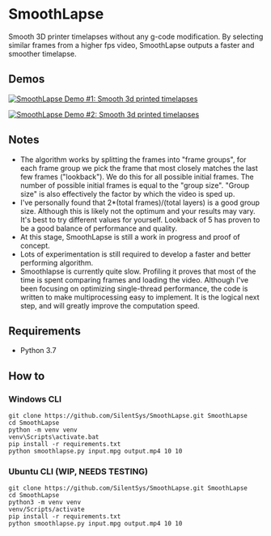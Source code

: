 # SmoothLapse
Smooth 3D printer timelapses without any g-code modification. By selecting similar frames from a higher fps video, SmoothLapse outputs a faster and smoother timelapse. 

## Demos

[![SmoothLapse Demo #1: Smooth 3d printed timelapses](https://i.imgur.com/2IVodfx.png)](https://www.youtube.com/watch?v=7PBDSTGyKH0)

[![SmoothLapse Demo #2: Smooth 3d printed timelapses](https://imgur.com/SCa3PiG.png)](https://www.youtube.com/watch?v=v2vSaOxXVXg)

## Notes
* The algorithm works by splitting the frames into "frame groups", for each frame group we pick the frame that most closely matches the last few frames ("lookback"). We do this for all possible initial frames. The number of possible initial frames is equal to the "group size". "Group size" is also effectively the factor by which the video is sped up. 
* I've personally found that 2*(total frames)/(total layers) is a good group size. Although this is likely not the optimum and your results may vary. It's best to try different values for yourself. Lookback of 5 has proven to be a good balance of performance and quality.
* At this stage, SmoothLapse is still a work in progress and proof of concept.
* Lots of experimentation is still required to develop a faster and better performing algorithm.
* Smoothlapse is currently quite slow. Profiling it proves that most of the time is spent comparing frames and loading the video. Although I've been focusing on optimizing single-thread performance, the code is written to make multiprocessing easy to implement. It is the logical next step, and will greatly improve the computation speed.

## Requirements
* Python 3.7

## How to
### Windows CLI
```
git clone https://github.com/SilentSys/SmoothLapse.git SmoothLapse
cd SmoothLapse
python -m venv venv
venv\Scripts\activate.bat
pip install -r requirements.txt
python smoothlapse.py input.mpg output.mp4 10 10
```

### Ubuntu CLI (WIP, NEEDS TESTING)
```
git clone https://github.com/SilentSys/SmoothLapse.git SmoothLapse
cd SmoothLapse
python3 -m venv venv
venv/Scripts/activate
pip install -r requirements.txt
python smoothlapse.py input.mpg output.mp4 10 10
```
